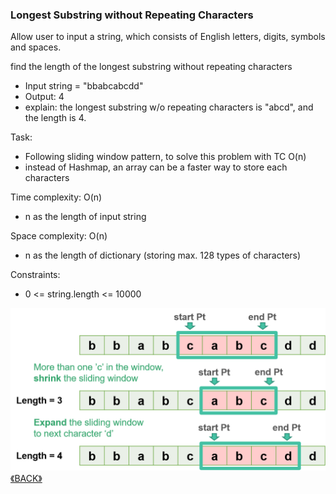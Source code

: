 ### Longest Substring without Repeating Characters

Allow user to input a string, which consists of English letters, digits, symbols and spaces.

find the length of the longest substring without repeating characters

- Input string = "bbabcabcdd"
- Output: 4
- explain: the longest substring w/o repeating characters is "abcd", and the length is 4.

Task:
- Following sliding window pattern, to solve this problem with TC O(n)
- instead of Hashmap, an array can be a faster way to store each characters

Time complexity: O(n)
- n as the length of input string 

Space complexity: O(n)
- n as the length of dictionary (storing max. 128 types of characters)

Constraints:
- 0 <= string.length <= 10000

<img src="../images/2022-06-06_002359.png" height="260">
<a class="return" href="../README.md" style="text-align:right;"> 《BACK》 </a>
